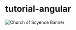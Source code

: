 # tutorial-angular

<img src="https://github.com/johnnycowboy3033/resources/blob/main/banners/banner-galileo-galilei.png" alt="Church of Scyence Banner">
